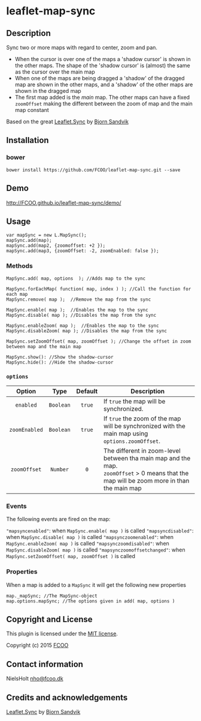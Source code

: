 # leaflet-map-sync
>


## Description
Sync two or more maps with regard to center, zoom and pan.


- When the cursor is over one of the maps a 'shadow cursor' is shown in the other maps.
    The shape of the 'shadow cursor' is (almost) the same as the cursor over the main map
- When one of the maps are being dragged a 'shadow' of the dragged map are shown in the other maps, and a 'shadow' of the other maps are shown in the dragged map 
- The first map added is the *main* map. The other maps can have a fixed `zoomOffset` making the different between the zoom of map and the main map constant

Based on the great [Leaflet.Sync](https://github.com/turban/Leaflet.Sync) by [Bjorn Sandvik](https://github.com/turban/)

## Installation
### bower
`bower install https://github.com/FCOO/leaflet-map-sync.git --save`

## Demo
http://FCOO.github.io/leaflet-map-sync/demo/ 

## Usage
	var mapSync = new L.MapSync();
	mapSync.add(map);
	mapSync.add(map2, {zoomoffset: +2 });
	mapSync.add(map3, {zoomOffset: -2, zoomEnabled: false });

### Methods

	MapSync.add( map, options  ); //Adds map to the sync	

	MapSync.forEachMap( function( map, index ) ); //Call the function for each map
	MapSync.remove( map ); 	//Remove the map from the sync

	MapSync.enable( map );	//Enables the map to the sync
	MapSync.disable( map );	//Disables the map from the sync

	MapSync.enableZoom( map );	//Enables the map to the sync
	MapSync.disableZoom( map );	//Disables the map from the sync

    MapSync.setZoomOffset( map, zoomOffset ); //Change the offset in zoom between map and the main map

	MapSync.show(): //Show the shadow-cursor
	MapSync.hide(): //Hide the shadow-cursor

### `options`
| Option | Type | Default | Description |
| :--: | :--: | :-----: | --- |
| `enabled` | `Boolean` | `true` | If `true` the map will be synchronized. |
| `zoomEnabled` | `Boolean` | `true` | If `true` the zoom of the map will be synchronized with the main map using `options.zoomOffset`. |
| `zoomOffset` | `Number` | `0` | The different in zoom-level between tha main map and the map.<br> `zoomOffset` > 0 means that the map will be zoom more in than the main map |

### Events
The following events are fired on the map:

`"mapsyncenabled"`: when `MapSync.enable( map )` is called
`"mapsyncdisabled"`: when `MapSync.disable( map )` is called
`"mapsynczoomenabled"`: when `MapSync.enableZoom( map )` is called
`"mapsynczoomdisabled"`: when `MapSync.disableZoom( map )` is called
`"mapsynczoomoffsetchanged"`: when `MapSync.setZoomOffset( map, zoomOffset )` is called

### Properties 
When a map is added to a `MapSync` it will get the following new properties

    map._mapSync; //The MapSync-object
    map.options.mapSync; //The options given in add( map, options )

## Copyright and License
This plugin is licensed under the [MIT license](https://github.com/FCOO/leaflet-map-sync/LICENSE).

Copyright (c) 2015 [FCOO](https://github.com/FCOO)

## Contact information

NielsHolt nho@fcoo.dk


## Credits and acknowledgements

[Leaflet.Sync](https://github.com/turban/Leaflet.Sync) by [Bjorn Sandvik](https://github.com/turban/)


